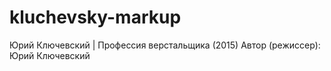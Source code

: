 # kluchevsky-markup
Юрий Ключевский | Профессия верстальщика (2015)
Автор (режиссер): Юрий Ключевский